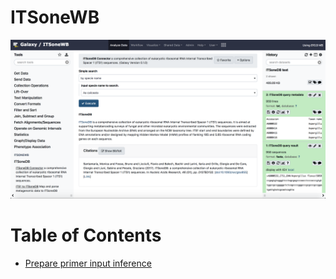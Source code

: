 ITSoneWB
========

![itsonewb_home](https://github.com/ibiom-cnr/itsonewb/raw/master/docs/images/itsonewb_home.png)



# Table of Contents <a name="toc" />
- [Prepare primer input inference](https://gitlab.com/mtangaro/itsonewb/-/tree/master/prepare_primer_inference_files_wrapper#prepare-primer-input-inference)

